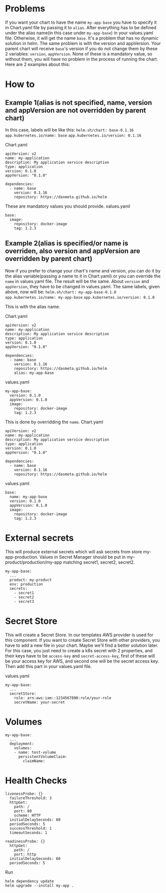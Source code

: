 # Problems
If you want your chart to have the name `my-app-base` you have to specify it in Chart.yaml file by passing it to `alias`. After everything has to be defined under the alias name(in this case under `my-app-base`) in your values.yaml file. Otherwise, it will get the name `base`. It's a problem that has no dynamic solution in helm. The same problem is with the version and appVersion. Your parent chart will receive `base`'s version if you do not change them by these 2 variables: `version`, `appVersion`. None of these is a mandatory value, so without them, you will have no problem in the process of running the chart.
Here are 2 examples about this:
# How to

## Example 1(alias is not specified, name, version and appVersion are not overridden by parent chart)
In this case, labels will be like this:
 `helm.sh/chart: base-0.1.16`
 `app.kubernetes.io/name: base`
 `app.kubernetes.io/version: 0.1.16`

Chart.yaml
```
apiVersion: v2
name: my-application
description: My application service description
type: application
version: 0.1.0
appVersion: "0.1.0"

dependencies:
  - name: base
    version: 0.1.16
    repository: https://dasmeta.github.io/helm
```

These are mandatory values you should provide.
values.yaml
```
base:
  image:
    repository: docker-image
    tag: 1.2.3
```

## Example 2(alias is specified/or name is overriden, also version and appVersion are overridden by parent chart)
Now if you prefer to change your chart's name and version, you can do it by the alias variable(passing a name to it in Chart.yaml) or you can override the `name` in values.yaml file. The result will be the same. About `version` and `appVersion`, they have to be changed in values.yaml.
The same labels, given above, now will be:
 `helm.sh/chart: my-app-base-0.1.0`
 `app.kubernetes.io/name: my-app-base`
 `app.kubernetes.io/version: 0.1.0`

This is with the alias name.

Chart.yaml
```
apiVersion: v2
name: my-application
description: My application service description
type: application
version: 0.1.0
appVersion: "0.1.0"

dependencies:
  - name: base
    version: 0.1.16
    repository: https://dasmeta.github.io/helm
    alias: my-app-base
```

values.yaml
```
my-app-base:
  version: 0.1.0
  appVersion: 0.1.0
  image: 
    repository: docker-image
    tag: 1.2.3
```

This is done by overridding the `name`.
Chart.yaml
```
apiVersion: v2
name: my-application
description: My application service description
type: application
version: 0.1.0
appVersion: "0.1.0"

dependencies:
  - name: base
    version: 0.1.16
    repository: https://dasmeta.github.io/helm
```

values.yaml
```
base:
  name: my-app-base
  version: 0.1.0
  appVersion: 0.1.0
  image: 
    repository: docker-image
    tag: 1.2.3
```

# External secrets
This will produce external secrets which will ask secrets from store my-app-production.
Values in Secret Manager should be put in my-product/production/my-app matching secret1, secret2, secret2.
```
my-app-base:
  ...
  product: my-product
  env: production
  secrets:
    - secret1
    - secret2
    - secret3
```

# Secret Store
This will create a Secret Store. In our templates AWS provider is used for this component. If you want to create Secret Store with other providers, you have to add a new file in your chart. Maybe we'll find a better solution later. 
For this case, you just need to create a k8s secret with 2 properties, and their keys have to be `access-key` and `secret-access-key`, first of these will be your access key for AWS, and second one will be the secret access key. Then add this part in your values.yaml file.

values.yaml
```
my-app-base:
  ...
  secretStore:
    role: arn:aws:iam::1234567890:role/your-role
    secretName: your-secret
```

# Volumes
```
my-app-base:
  ...
  deployment:
    volumes:
    - name: test-volume
      persistentVolumeClaim:
        claimName:
```

# Health Checks
```
livenessProbe: {}
  failureThreshold: 3
  httpGet:
    path: /
    port: 80
    scheme: HTTP
  initialDelaySeconds: 60
  periodSeconds: 5
  successThreshold: 1
  timeoutSeconds: 1

readinessProbe: {}
  httpGet:
    path: /
    port: http
  initialDelaySeconds: 60
  periodSeconds: 5
```


Run
```
helm dependency update
helm upgrade --install my-app .
```
